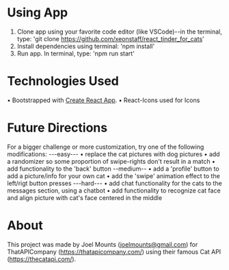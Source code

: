 # Using App
1. Clone app using your favorite code editor (like VSCode)--in the terminal, type: 'git clone https://github.com/xeonstaff/react_tinder_for_cats'
2. Install dependencies using terminal: 'npm install'
3. Run app. In terminal, type: 'npm run start'

# Technologies Used
• Bootstrapped with [Create React App](https://github.com/facebook/create-react-app).
• React-Icons used for Icons

# Future Directions
For a bigger challenge or more customization, try one of the following modifications:
---easy---
• replace the cat pictures with dog pictures
• add a randomizer so some proportion of swipe-rights don't result in a match 
• add functionality to the 'back' button
--medium--
• add a 'profile' button to add a picture/info for your own cat
• add the 'swipe' animation effect to the left/rigt button presses
---hard---
• add chat functionality for the cats to the messages section, using a chatbot 
• add functionality to recognize cat face and align picture with cat's face centered in the middle

# About
This project was made by Joel Mounts (joelmounts@gmail.com) for ThatAPICompany (https://thatapicompany.com/) using their 
famous Cat API (https://thecatapi.com/). 